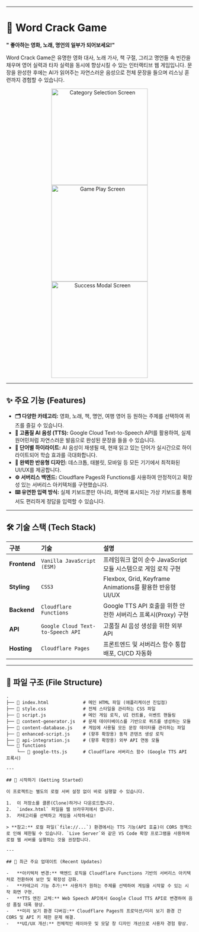 
---

# 🌟 Word Crack Game

**" 좋아하는 영화, 노래, 명언의 일부가 되어보세요!"**

Word Crack Game은 유명한 영화 대사, 노래 가사, 책 구절, 그리고 명언들 속 빈칸을 채우며 영어 실력과 타자 실력을 동시에 향상시킬 수 있는 인터랙티브 웹 게임입니다. 문장을 완성한 후에는 AI가 읽어주는 자연스러운 음성으로 전체 문장을 들으며 리스닝 훈련까지 경험할 수 있습니다.

<p align="center">
  <img src="https://github.com/user-attachments/assets/df5a29fa-5527-4e6f-9f18-bdb6730beec9" width="260" alt="Category Selection Screen">
  <img src="https://github.com/user-attachments/assets/dd3bf51b-7f1c-4bf4-99c1-6c2a9c846cd8" width="260" alt="Game Play Screen">
  <img src="https://github.com/user-attachments/assets/da53f343-00c6-4f14-a6a6-7a81a43c0579" width="260" alt="Success Modal Screen">
</p>

---

## ✨ 주요 기능 (Features)

-   **🗂️ 다양한 카테고리:** 영화, 노래, 책, 명언, 여행 영어 등 원하는 주제를 선택하여 퀴즈를 즐길 수 있습니다.
-   **🤖 고품질 AI 음성 (TTS):** Google Cloud Text-to-Speech API를 활용하여, 실제 원어민처럼 자연스러운 발음으로 완성된 문장을 들을 수 있습니다.
-   **🎤 단어별 하이라이트:** AI 음성이 재생될 때, 현재 읽고 있는 단어가 실시간으로 하이라이트되어 학습 효과를 극대화합니다.
-   **📱 완벽한 반응형 디자인:** 데스크톱, 태블릿, 모바일 등 모든 기기에서 최적화된 UI/UX를 제공합니다.
-   **⚙️ 서버리스 백엔드:** Cloudflare Pages와 Functions를 사용하여 안정적이고 확장성 있는 서버리스 아키텍처를 구현했습니다.
-   **⌨️ 유연한 입력 방식:** 실제 키보드뿐만 아니라, 화면에 표시되는 가상 키보드를 통해서도 편리하게 정답을 입력할 수 있습니다.

---

## 🛠️ 기술 스택 (Tech Stack)

| 구분        | 기술                                                               | 설명                                                           |
| :---------- | :----------------------------------------------------------------- | :------------------------------------------------------------- |
| **Frontend** | `Vanilla JavaScript (ESM)`                                         | 프레임워크 없이 순수 JavaScript 모듈 시스템으로 게임 로직 구현 |
| **Styling** | `CSS3`                                                             | Flexbox, Grid, Keyframe Animations를 활용한 반응형 UI/UX       |
| **Backend** | `Cloudflare Functions`                                             | Google TTS API 호출을 위한 안전한 서버리스 프록시(Proxy) 구현  |
| **API**     | `Google Cloud Text-to-Speech API`                                  | 고품질 AI 음성 생성을 위한 외부 API                              |
| **Hosting** | `Cloudflare Pages`                                                 | 프론트엔드 및 서버리스 함수 통합 배포, CI/CD 자동화            |

---

## 📂 파일 구조 (File Structure)

```
.
├── 📄 index.html             # 메인 HTML 파일 (애플리케이션 진입점)
├── 📄 style.css              # 전체 스타일을 관리하는 CSS 파일
├── 📄 script.js              # 메인 게임 로직, UI 컨트롤, 이벤트 핸들링
├── 📄 content-generator.js   # 문제 데이터베이스를 기반으로 퀴즈를 생성하는 모듈
├── 📄 content-database.js    # 게임에 사용될 모든 문장 데이터를 관리하는 파일
├── 📄 enhanced-script.js     # (향후 확장용) 동적 콘텐츠 생성 로직
├── 📄 api-integration.js     # (향후 확장용) 외부 API 연동 모듈
└── 📁 functions
    └── 📄 google-tts.js      # Cloudflare 서버리스 함수 (Google TTS API 프록시)

---

## 🚀 시작하기 (Getting Started)

이 프로젝트는 별도의 로컬 서버 설정 없이 바로 실행할 수 있습니다.

1.  이 저장소를 클론(Clone)하거나 다운로드합니다.
2.  `index.html` 파일을 웹 브라우저에서 엽니다.
3.  카테고리를 선택하고 게임을 시작하세요!

> **참고:** 로컬 파일(`file://...`) 환경에서는 TTS 기능(API 호출)이 CORS 정책으로 인해 제한될 수 있습니다. `Live Server`와 같은 VS Code 확장 프로그램을 사용하여 로컬 웹 서버를 실행하는 것을 권장합니다.

---

## 📝 최근 주요 업데이트 (Recent Updates)

-   **아키텍처 변경:** 백엔드 로직을 Cloudflare Functions 기반의 서버리스 아키텍처로 전환하여 보안 및 확장성 강화.
-   **카테고리 기능 추가:** 사용자가 원하는 주제를 선택하여 게임을 시작할 수 있는 시작 화면 구현.
-   **TTS 엔진 교체:** Web Speech API에서 Google Cloud TTS API로 변경하여 음성 품질 대폭 향상.
-   **미리 보기 환경 디버깅:** Cloudflare Pages의 프로덕션/미리 보기 환경 간 CORS 및 API 키 제한 문제 해결.
-   **UI/UX 개선:** 전체적인 레이아웃 및 모달 창 디자인 개선으로 사용자 경험 향상.
